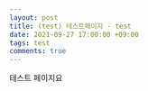 ```yaml
---
layout: post
title: (test) 테스트페이지 - test
date: 2021-09-27 17:00:00 +09:00
tags: test
comments: true
---
```


테스트 페이지요